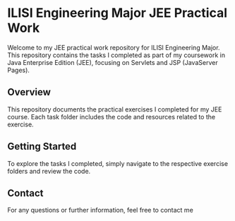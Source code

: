 # ILISI Engineering Major JEE Practical Work

Welcome to my JEE practical work repository for ILISI Engineering Major. This repository contains the tasks I completed as part of my coursework in Java Enterprise Edition (JEE), focusing on Servlets and JSP (JavaServer Pages).

## Overview

This repository documents the practical exercises I completed for my JEE course. Each task folder includes the code and resources related to the exercise.


## Getting Started

To explore the tasks I completed, simply navigate to the respective exercise folders and review the code.

## Contact

For any questions or further information, feel free to contact me



